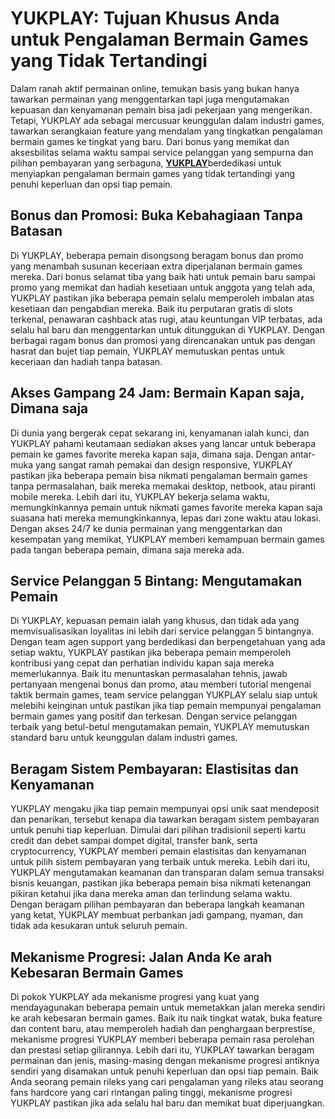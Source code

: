 # YUKPLAY: Tujuan Khusus Anda untuk Pengalaman Bermain Games yang Tidak Tertandingi

Dalam ranah aktif permainan online, temukan basis yang bukan hanya tawarkan permainan yang menggentarkan tapi juga mengutamakan kepuasan dan kenyamanan pemain bisa jadi pekerjaan yang mengerikan. Tetapi, YUKPLAY ada sebagai mercusuar keunggulan dalam industri games, tawarkan serangkaian feature yang mendalam yang tingkatkan pengalaman bermain games ke tingkat yang baru. Dari bonus yang memikat dan aksesbilitas selama waktu sampai service pelanggan yang sempurna dan pilihan pembayaran yang serbaguna, [**YUKPLAY**](https://34.87.112.87)berdedikasi untuk menyiapkan pengalaman bermain games yang tidak tertandingi yang penuhi keperluan dan opsi tiap pemain.

## Bonus dan Promosi: Buka Kebahagiaan Tanpa Batasan

Di YUKPLAY, beberapa pemain disongsong beragam bonus dan promo yang menambah susunan keceriaan extra diperjalanan bermain games mereka. Dari bonus selamat tiba yang baik hati untuk pemain baru sampai promo yang memikat dan hadiah kesetiaan untuk anggota yang telah ada, YUKPLAY pastikan jika beberapa pemain selalu memperoleh imbalan atas kesetiaan dan pengabdian mereka. Baik itu perputaran gratis di slots terkenal, penawaran cashback atas rugi, atau keuntungan VIP terbatas, ada selalu hal baru dan menggentarkan untuk ditunggukan di YUKPLAY. Dengan berbagai ragam bonus dan promosi yang direncanakan untuk pas dengan hasrat dan bujet tiap pemain, YUKPLAY memutuskan pentas untuk keceriaan dan hadiah tanpa batasan.



## Akses Gampang 24 Jam: Bermain Kapan saja, Dimana saja

Di dunia yang bergerak cepat sekarang ini, kenyamanan ialah kunci, dan YUKPLAY pahami keutamaan sediakan akses yang lancar untuk beberapa pemain ke games favorite mereka kapan saja, dimana saja. Dengan antar-muka yang sangat ramah pemakai dan design responsive, YUKPLAY pastikan jika beberapa pemain bisa nikmati pengalaman bermain games tanpa permasalahan, baik mereka memakai desktop, netbook, atau piranti mobile mereka. Lebih dari itu, YUKPLAY bekerja selama waktu, memungkinkannya pemain untuk nikmati games favorite mereka kapan saja suasana hati mereka memungkinkannya, lepas dari zone waktu atau lokasi. Dengan akses 24/7 ke dunia permainan yang menggentarkan dan kesempatan yang memikat, YUKPLAY memberi kemampuan bermain games pada tangan beberapa pemain, dimana saja mereka ada.



## Service Pelanggan 5 Bintang: Mengutamakan Pemain

Di YUKPLAY, kepuasan pemain ialah yang khusus, dan tidak ada yang memvisualisasikan loyalitas ini lebih dari service pelanggan 5 bintangnya. Dengan team agen support yang berdedikasi dan berpengetahuan yang ada setiap waktu, YUKPLAY pastikan jika beberapa pemain memperoleh kontribusi yang cepat dan perhatian individu kapan saja mereka memerlukannya. Baik itu menuntaskan permasalahan tehnis, jawab pertanyaan mengenai bonus dan promo, atau memberi tutorial mengenai taktik bermain games, team service pelanggan YUKPLAY selalu siap untuk melebihi keinginan untuk pastikan jika tiap pemain mempunyai pengalaman bermain games yang positif dan terkesan. Dengan service pelanggan terbaik yang betul-betul mengutamakan pemain, YUKPLAY memutuskan standard baru untuk keunggulan dalam industri games.



## Beragam Sistem Pembayaran: Elastisitas dan Kenyamanan

YUKPLAY mengaku jika tiap pemain mempunyai opsi unik saat mendeposit dan penarikan, tersebut kenapa dia tawarkan beragam sistem pembayaran untuk penuhi tiap keperluan. Dimulai dari pilihan tradisionil seperti kartu credit dan debet sampai dompet digital, transfer bank, serta cryptocurrency, YUKPLAY memberi pemain elastisitas dan kenyamanan untuk pilih sistem pembayaran yang terbaik untuk mereka. Lebih dari itu, YUKPLAY mengutamakan keamanan dan transparan dalam semua transaksi bisnis keuangan, pastikan jika beberapa pemain bisa nikmati ketenangan pikiran ketahui jika dana mereka aman dan terlindung selama waktu. Dengan beragam pilihan pembayaran dan beberapa langkah keamanan yang ketat, YUKPLAY membuat perbankan jadi gampang, nyaman, dan tidak ada kesukaran untuk seluruh pemain.

## Mekanisme Progresi: Jalan Anda Ke arah Kebesaran Bermain Games


Di pokok YUKPLAY ada mekanisme progresi yang kuat yang mendayagunakan beberapa pemain untuk memetakkan jalan mereka sendiri ke arah kebesaran bermain games. Baik itu naik tingkat watak, buka feature dan content baru, atau memperoleh hadiah dan penghargaan berprestise, mekanisme progresi YUKPLAY memberi beberapa pemain rasa perolehan dan prestasi setiap gilirannya. Lebih dari itu, YUKPLAY tawarkan beragam permainan dan jenis, masing-masing dengan mekanisme progresi antiknya sendiri yang disamakan untuk penuhi keperluan dan opsi tiap pemain. Baik Anda seorang pemain rileks yang cari pengalaman yang rileks atau seorang fans hardcore yang cari rintangan paling tinggi, mekanisme progresi YUKPLAY pastikan jika ada selalu hal baru dan memikat buat diperjuangkan.
